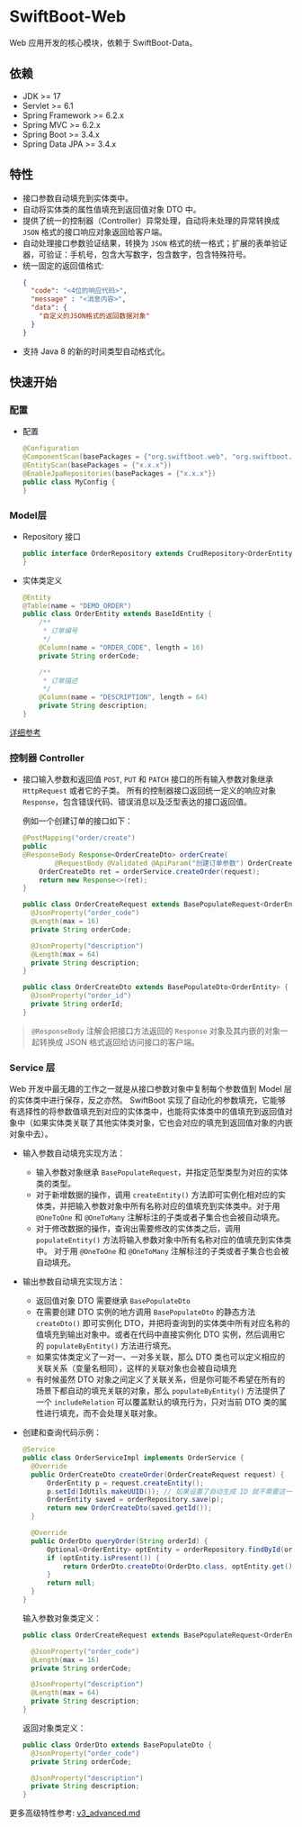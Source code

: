 # SwiftBoot-Web
Web 应用开发的核心模块，依赖于 SwiftBoot-Data。

## 依赖
* JDK >= 17
* Servlet >= 6.1
* Spring Framework >= 6.2.x
* Spring MVC >= 6.2.x
* Spring Boot >= 3.4.x
* Spring Data JPA >= 3.4.x


## 特性
* 接口参数自动填充到实体类中。
* 自动将实体类的属性值填充到返回值对象 DTO 中。
* 提供了统一的控制器（Controller）异常处理，自动将未处理的异常转换成 `JSON` 格式的接口响应对象返回给客户端。
* 自动处理接口参数验证结果，转换为 `JSON` 格式的统一格式；扩展的表单验证器，可验证：手机号，包含大写数字，包含数字，包含特殊符号。
* 统一固定的返回值格式:
  ```json
  {
    "code": "<4位的响应代码>",
    "message" : "<消息内容>",
    "data": {
      "自定义的JSON格式的返回数据对象"
    }
  }
  ```
* 支持 Java 8 的新的时间类型自动格式化。

## 快速开始

### 配置

* 配置

  ```java
  @Configuration
  @ComponentScan(basePackages = {"org.swiftboot.web", "org.swiftboot.data"})
  @EntityScan(basePackages = {"x.x.x"})
  @EnableJpaRepositories(basePackages = {"x.x.x"})
  public class MyConfig {
  }
  ```
 
### Model层
* Repository 接口

  ```java
  public interface OrderRepository extends CrudRepository<OrderEntity, String> {
  }
  ```

* 实体类定义

  ```java
  @Entity
  @Table(name = "DEMO_ORDER")
  public class OrderEntity extends BaseIdEntity {
      /**
       * 订单编号
       */
      @Column(name = "ORDER_CODE", length = 16)
      private String orderCode;

      /**
       * 订单描述
       */
      @Column(name = "DESCRIPTION", length = 64)
      private String description;
  }
  ```

[详细参考](../swiftboot-data/README.md)

### 控制器 Controller

* 接口输入参数和返回值
  `POST`, `PUT` 和 `PATCH` 接口的所有输入参数对象继承 `HttpRequest` 或者它的子类。 所有的控制器接口返回统一定义的响应对象 `Response`，包含错误代码、错误消息以及泛型表达的接口返回值。

  例如一个创建订单的接口如下：
  ```java
  @PostMapping("order/create")
  public
  @ResponseBody Response<OrderCreateDto> orderCreate(
          @RequestBody @Validated @ApiParam("创建订单参数") OrderCreateRequest request) {
      OrderCreateDto ret = orderService.createOrder(request);
      return new Response<>(ret);
  }
  ```

  ```java
  public class OrderCreateRequest extends BasePopulateRequest<OrderEntity> {
    @JsonProperty("order_code")
    @Length(max = 16)
    private String orderCode;

    @JsonProperty("description")
    @Length(max = 64)
    private String description;
  }
  ```

  ```java
  public class OrderCreateDto extends BasePopulateDto<OrderEntity> {
    @JsonProperty("order_id")
    private String orderId;
  }
  ```

> `@ResponseBody` 注解会把接口方法返回的 `Response` 对象及其内嵌的对象一起转换成 JSON 格式返回给访问接口的客户端。


### Service 层

Web 开发中最无趣的工作之一就是从接口参数对象中复制每个参数值到 Model 层的实体类中进行保存，反之亦然。 SwiftBoot 实现了自动化的参数填充，它能够有选择性的将参数值填充到对应的实体类中，也能将实体类中的值填充到返回值对象中（如果实体类关联了其他实体类对象，它也会对应的填充到返回值对象的内嵌对象中去）。

* 输入参数自动填充实现方法：
  * 输入参数对象继承 `BasePopulateRequest`，并指定范型类型为对应的实体类的类型。
  * 对于新增数据的操作，调用 `createEntity()` 方法即可实例化相对应的实体类，并把输入参数对象中所有名称对应的值填充到实体类中。对于用 `@OneToOne` 和 `@OneToMany` 注解标注的子类或者子集合也会被自动填充。
  * 对于修改数据的操作，查询出需要修改的实体类之后，调用 `populateEntity()` 方法将输入参数对象中所有名称对应的值填充到实体类中。 对于用 `@OneToOne` 和 `@OneToMany` 注解标注的子类或者子集合也会被自动填充。

* 输出参数自动填充实现方法：
  * 返回值对象 DTO 需要继承 `BasePopulateDto`
  * 在需要创建 DTO 实例的地方调用 `BasePopulateDto` 的静态方法 `createDto()` 即可实例化 DTO，并把将查询到的实体类中所有对应名称的值填充到输出对象中。或者在代码中直接实例化 DTO 实例，然后调用它的 `populateByEntity()` 方法进行填充。
  * 如果实体类定义了一对一、一对多关联，那么 DTO 类也可以定义相应的关联关系（变量名相同），这样的关联对象也会被自动填充
  * 有时候虽然 DTO 对象之间定义了关联关系，但是你可能不希望在所有的场景下都自动的填充关联的对象，那么 `populateByEntity()` 方法提供了一个 `includeRelation` 可以覆盖默认的填充行为，只对当前 DTO 类的属性进行填充，而不会处理关联对象。

* 创建和查询代码示例：


  ```java
  @Service
  public class OrderServiceImpl implements OrderService {
    @Override
    public OrderCreateDto createOrder(OrderCreateRequest request) {
        OrderEntity p = request.createEntity();
        p.setId(IdUtils.makeUUID()); // 如果设置了自动生成 ID 就不需要这一行代码
        OrderEntity saved = orderRepository.save(p);
        return new OrderCreateDto(saved.getId());
    }

    @Override
    public OrderDto queryOrder(String orderId) {
        Optional<OrderEntity> optEntity = orderRepository.findById(orderId);
        if (optEntity.isPresent()) {
            return OrderDto.createDto(OrderDto.class, optEntity.get());
        }
        return null;
    }
  }
  ```

  输入参数对象类定义：
  ```java
  public class OrderCreateRequest extends BasePopulateRequest<OrderEntity> {

    @JsonProperty("order_code")
    @Length(max = 16)
    private String orderCode;

    @JsonProperty("description")
    @Length(max = 64)
    private String description;
  }
  ```

  返回对象类定义：
  ```java
  public class OrderDto extends BasePopulateDto {
    @JsonProperty("order_code")
    private String orderCode;

    @JsonProperty("description")
    private String description;
  }
  ```

更多高级特性参考: [v3_advanced.md](v3_advanced.md)